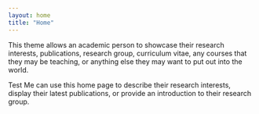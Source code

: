 ```yaml
---
layout: home
title: "Home"
---
```


This theme allows an academic person to showcase their research interests, publications, research group, curriculum vitae, any courses that they may be teaching, or anything else they may want to put out into the world.

Test Me can use this home page to describe their research interests, display their latest publications, or provide an introduction to their research group.
